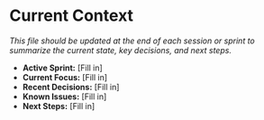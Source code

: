 # Current Context

_This file should be updated at the end of each session or sprint to summarize the current state,
key decisions, and next steps._

- **Active Sprint:** [Fill in]
- **Current Focus:** [Fill in]
- **Recent Decisions:** [Fill in]
- **Known Issues:** [Fill in]
- **Next Steps:** [Fill in]
